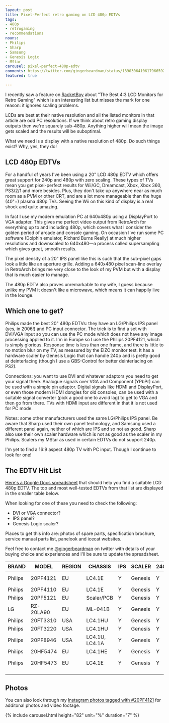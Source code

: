 ```yaml
---
layout: post
title: Pixel-Perfect retro gaming on LCD 480p EDTVs
tags:
- 480p
- retrogaming
- recommendations
nouns:
- Philips
- Sharp
- Samsung
- Genesis Logic
- MStar
carousel: pixel-perfect-480p-edtv
comments: https://twitter.com/gingerbeardman/status/1390306410617966592
featured: true

---
```

I recently saw a feature on [RacketBoy](https://www.racketboy.com/retro/the-best-43-square-lcd-monitors-for-retro-gaming-classic-pc-use) about "The Best 4:3 LCD Monitors for Retro Gaming" which is an interesting list but misses the mark for one reason: it ignores scaling problems.

LCDs are best at their native resolution and all the listed monitors in that article are odd PC resolutions. If we think about retro gaming display outputs then we're squarely sub-480p. Anything higher will mean the image gets scaled and the results will be suboptimal.

What we need is a display with a native resolution of 480p. Do such things exist? Why, yes, they do!

## LCD 480p EDTVs

For a handful of years I've been using a 20" LCD 480p EDTV which offers great support for 240p and 480p with zero scaling. These types of TVs mean you get pixel-perfect results for Wii/GC, Dreamcast, Xbox, Xbox 360, PS3/2/1 and more besides. Plus, they don't take up anywhere near as much room as a PVM or other CRT, and are a lot more manageable than the huge (40"+) plasma 480p TVs. Seeing the Wii on this kind of display is a real shock and quite amazing.

In fact I use my modern emulation PC at 640x480p using a DisplayPort to VGA adapter. This gives me perfect video output from RetroArch for everything up to and including 480p, which covers what I consider the golden period of arcade and console gaming. On occasion I've run some PC software (Dolphin emulator, Richard Burns Really) at much higher resolutions and downscaled to 640x480—a process called supersampling which gives great, smooth results.

The pixel density of a 20" IPS panel like this is such that the sub-pixel gaps look a little like an aperture grille. Adding a 640x480 pixel scan-line overlay in RetroArch brings me very close to the look of my PVM but with a display that is much easier to manage.

The 480p EDTV also proves unremarkable to my wife, I guess because unlike my PVM it doesn't like a microwave, which means it can happily live in the lounge.

## Which one to get?

Philips made the best 20" 480p EDTVs: they have an LG/Philips IPS panel (yes, in 2006!) and PC input connector. The trick is to find a set with DVI/VGA input so you can use the PC mode which does not have any image processing applied to it. I'm in Europe so I use the Philips 20PF4121, which is simply glorious. Response time is less than one frame, and there is little to no motion blur on my TV, as measured by the EIZO monitor test. It has a hardware scaler by Genesis Logic that can handle 240p and is pretty good at deinterlacing (though I use a GBS-Control for better deinterlacing on PS2).

Connections: you want to use DVI and whatever adaptors you need to get your signal there. Analogue signals over VGA and Component (YPbPr) can be used with a simple pin adaptor. Digital signals like HDMI and DisplayPort, or even those modern HDMI dongles for old consoles, can be used with a suitable signal converter (pick a good one to avoid lag) to get to VGA and then go from there. TVs with HDMI input are different in that it is not used for PC mode.

Notes: some other manufacturers used the same LG/Philips IPS panel. Be aware that Sharp used their own panel technology, and Samsung used a different panel again, neither of which are IPS and so not as good. Sharp also use their own scaler hardware which is not as good as the scaler in my Philips. Scalers my MStar as used in certain EDTVs do not support 240p.

I'm yet to find a 16:9 aspect 480p TV with PC input. Though I continue to look for one!

## The EDTV Hit List

[Here's a Google Docs spreadsheet](https://docs.google.com/spreadsheets/d/1HOEvXkjMTum_Vd1CJ0RrpvgH0a_Uo0zJc9RwUtfZVZ0/edit?usp=sharing) that should help you find a suitable LCD 480p EDTV. The top and most well-tested EDTVs from that list are displayed in the smaller table below.

When looking for one of these you need to check the following:

* DVI or VGA connector?
* IPS panel?
* Genesis Logic scaler?

Places to get this info are: photos of spare parts, specification brochure, service manual parts list, panelook and icecat websites.

Feel free to contact me [@gingerbeardman](https://twitter.com/gingerbeardman) on twitter with details of your buying choice and experiences and I'll be sure to update the spreadsheet.

|BRAND  |MODEL    |REGION|CHASSIS       |IPS|SCALER |240P|INPUT|YEAR|SPECSHEET                                                                         |WEBSITE                                                          |SERVICE                                                                                                                 |NOTES                    |FIELD14|FIELD15|
|-------|---------|------|--------------|---|-------|----|-----|----|----------------------------------------------------------------------------------|-----------------------------------------------------------------|------------------------------------------------------------------------------------------------------------------------|-------------------------|-------|-------|
|Philips|20PF4121 |EU    |LC4.1E        |Y  |Genesis|Y   |DVI  |2006| [link](https://www.manualslib.com/manual/331343/Philips-20pf4121.html)                    |[link](https://www.philips.co.uk/c-p/20PF4121_05/4000-series-20-inch-lcd) | [link](https://www.manualslib.com/manual/1222050/Philips-Lc4-1e.html)                                                           |HIGHEST RECOMMENDATION   |       |       |
|Philips|20PF4110 |EU    |LC4.1E        |Y  |Genesis|Y   |DVI  |2005| [link](https://www.p4c.philips.com/files/2/20pf4110_01/20pf4110_01_pss_.pdf)              | [link](https://www.philips.co.uk/c-p/20PF4110_01/20-inch-lcd)            |                                                                                                                        |see USA models           |       |       |
|Philips|20PF5121 |EU    |Scaler/PCB    |Y  |Genesis|Y   |DVI  |2006| [link](https://www.manualslib.com/manual/331345/Philips-20pf5121.html)                    |[link](https://www.philips.co.uk/c-p/20PF5121_01/5000-series-20-inch-lcd) |                                                                                                                        |                         |       |       |
|LG     |RZ-20LA90|EU    |ML-041B       |Y  |Genesis|Y   |VGA  |2005| [link](https://icecat.biz/en/p/lg/rz-20la90/tvs-rz-20la90-347066.html)                    | [link](https://www.lg.com/uk/support/product/lg-RZ-20LA90)               | [link](https://servlib.com/lg/tv/rz-20la90-chassis-ml-041b.html)                                                                |                         |       |       |
|Philips|20FT3310 |USA   |LC4.1HU       |Y  |Genesis|Y   |VGA  |2004| [link](https://www.manualslib.com/manual/331330/Philips-20ft3310.html)                    | [link](https://www.usa.philips.com/c-p/20FT3310_37/-)                    |                                                                                                                        |Scaler/PCB               |       |       |
|Philips|20FT3220 |USA   |LC4.1HU       |Y  |Genesis|Y   |VGA  |2004| [link](https://www.p4c.philips.com/files/2/20ft3220_37/20ft3220_37_pss_.pdf)              | [link](https://www.usa.philips.com/c-p/20FT3220_37/51-cm-20-inch-lcd)    |                                                                                                                        |Scaler/PCB               |       |       |
|Philips|20PF8946 |USA   |LC4.1U, LC4.1A|Y  |Genesis|Y   |VGA  |2004| [link](https://www.manualslib.com/manual/125563/Philips-20pf8946.html)                    | [link](https://www.usa.philips.com/c-p/20PF8946_37/51-cm-20-inch-lcd)    | [link](https://elektrotanya.com/philips_lc4.1l-aa_chassis_20pf8946-78_23pf5321-78_23pf8946-78_23pf8946m-78_sm.pdf/download.html) |Scaler/PCB, IPS/Service  |       |       |
|Philips|20HF5474 |EU    |LC4.1HE       |Y  |Genesis|Y   |DVI  |2009|[link](https://www.download.p4c.philips.com/files/2/20hf5474_10/20hf5474_10_pss_enggb.pdf) |                                                                 | [link](https://tel-spb.ru/files/philips_LC4.1HE_AB.rar)                                                                         |Scaler/PCB               |       |       |
|Philips|20HF5473 |EU    |LC4.1E        |Y  |Genesis|Y   |DVI  |2005| [link](https://www.download.p4c.philips.com/files/2/20hf5473_10/20hf5473_10_pss_.pdf)     |                                                                 | [link](https://manualzz.com/doc/1300050/lc4.1he)                                                                                |Scaler/Service, IPS/Label|       |       |
|       |         |      |              |   |       |    |     |    |                                                                                  |                                                                 |                                                                                                                        |                         |       |       |
|       |         |      |              |   |       |    |     |    |                                                                                  |                                                                 |                                                                                                                        |                         |       |       |

## Photos

You can also look through my [Instagram photos tagged with #20PF4121](https://www.instagram.com/explore/tags/20pf4121/) for additonal photos and video footage.

{% include carousel.html height="82" unit="%" duration="7" %}